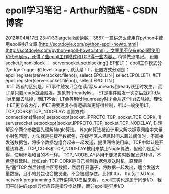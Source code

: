 # epoll学习笔记 - Arthur的随笔 - CSDN博客
2012年04月17日 23:41:33[largetalk](https://me.csdn.net/largetalk)阅读数：3867
一篇讲怎么使用在python中使用epoll得好文章 [http://scotdoyle.com/python-epoll-howto.html](http://scotdoyle.com/python-epoll-howto.html) ，文章里不仅有epoll得使用和代码展示，还讲了些epoll工作模式和TCP得一些内容， 稍微做点笔记。
设置socket为non-block ： 
serversocket.setblocking()
ET和LT：
epoll工作模式分为edge-trigger 和 level-trigger, 默认是 LT，设置方式分别是：
epoll.register(serversocket.fileno(), select.EPOLLIN | select.EPOLLET)  #ET
epoll.register(serversocket.fileno(), select.EPOLLIN )                                  #LT
两者的区别是，ET事件触发只会在读/写从unready到ready跃迁时发生， 而LT是只要ready就会触发。想象有个readylist， ET是事件触发一次之后就将fd从list里面去除掉，而LT不会，LT会等到fd为unready时才会从这个list去除掉。理论上ET更节省内存，但ET需要更复杂得逻辑和更好得控制，所以一般使用LT。
TCP_CORK和TCP_NODELAY:
设置方式:
connections[fileno].setsockopt(socket.IPPROTO_TCP, socket.TCP_CORK, 1)
serversocket.setsockopt(socket.IPPROTO_TCP, socket.TCP_NODELAY, 1)
理解这个两个参数要先理解Nagle算法。 Nagle算法被设计用来解决拥塞网络中大量小封包问题，方法就是在缓存数据包，在缓存区未满且时间未超过阈值时，不直接发送数据包，将多个数据包组合起来一起发送，提供网络使用率。TCP中默认是开启该算法，TCP_CORK和TCP_NODELAY被用来禁止Nagle算法，但他们是互斥得，使用环境和目的不一样。
TCP_NODELAY适用于要求实时数据发送环境，不希望有延时。比如ssh
TCP_CORK是自己控制数据包发送时机，原理是先“塞”TCP,然后往缓冲区写数据，然后打开塞子，将数据一起发出，适合发送大量数据，且小的封包也会被发送，不会被缓存住。比如http， ftp
另：从Unix network programming 6.2节讲得I/O模型来看， epoll其实也是属于同步I/O，我们平时讲的epoll异步应该是指异步处理，而非epoll是异步I/O
